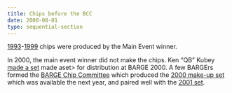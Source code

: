 ```yaml
---
title: Chips before the BCC
date: 2000-08-01
type: sequential-section
---
```


[1993](../../gallery/1993)-[1999](../../gallery/1999) chips were produced by the Main Event winner.

In 2000, the main event winner did not make the chips.  Ken &#8220;QB&#8221;
Kubey [made a set](../../gallery/2000-qb) made aset> for distribution at
BARGE 2000. A few BARGErs formed the [BARGE Chip Committee](../../bcc) which
produced the [2000 make-up set](../../gallery/2000) which was available the
next year, and paired well with the [2001 set](../../gallery/2001).
